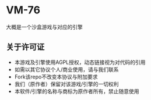 # VM-76
大概是一个沙盒游戏与对应的引擎

## 关于许可证
* 本游戏及引擎使用AGPL授权，动态链接视为对代码的引用
* 如需以其它协议个人/商业使用，请与我们联系
* Fork该repo不改变本协议与附加要求
* 我们（原作者）保留对该游戏/引擎的一切权利
* 本软件/引擎的名称与商标为原作者所有，禁止随意使用
